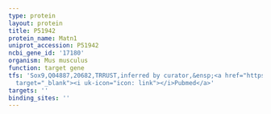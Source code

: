 ```yaml
---
type: protein
layout: protein
title: P51942
protein_name: Matn1
uniprot_accession: P51942
ncbi_gene_id: '17180'
organism: Mus musculus
function: target gene
tfs: 'Sox9,Q04887,20682,TRRUST,inferred by curator,&ensp;<a href="https://www.ncbi.nlm.nih.gov/pubmed/?term=23860260%5Buid%5D"
  target="_blank"><i uk-icon="icon: link"></i>Pubmed</a>'
targets: ''
binding_sites: ''
---
```

